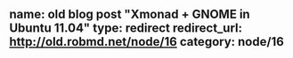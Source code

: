 name: old blog post "Xmonad + GNOME in Ubuntu 11.04"
type: redirect
redirect_url: http://old.robmd.net/node/16
category: node/16
---
